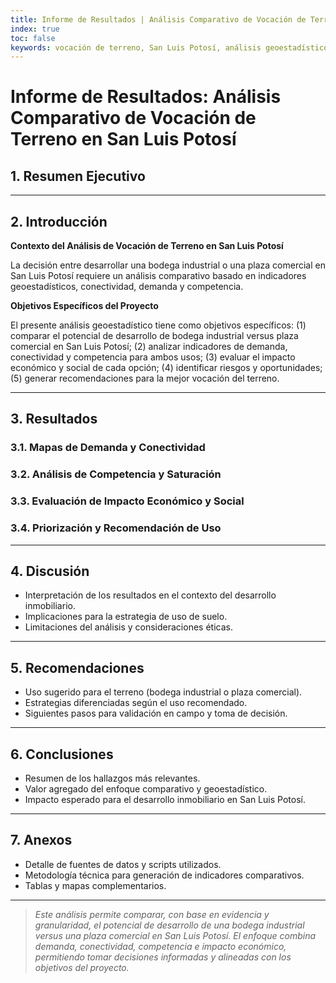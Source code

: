 ```yaml
---
title: Informe de Resultados | Análisis Comparativo de Vocación de Terreno en San Luis Potosí
index: true
toc: false
keywords: vocación de terreno, San Luis Potosí, análisis geoestadístico, bodega industrial, plaza comercial, comparativo
---
```


# Informe de Resultados: Análisis Comparativo de Vocación de Terreno en San Luis Potosí

## 1. Resumen Ejecutivo

<!-- Breve descripción del objetivo, hallazgos principales y recomendaciones clave. -->

---

## 2. Introducción

**Contexto del Análisis de Vocación de Terreno en San Luis Potosí**

La decisión entre desarrollar una bodega industrial o una plaza comercial en San Luis Potosí requiere un análisis comparativo basado en indicadores geoestadísticos, conectividad, demanda y competencia.

**Objetivos Específicos del Proyecto**

El presente análisis geoestadístico tiene como objetivos específicos: (1) comparar el potencial de desarrollo de bodega industrial versus plaza comercial en San Luis Potosí; (2) analizar indicadores de demanda, conectividad y competencia para ambos usos; (3) evaluar el impacto económico y social de cada opción; (4) identificar riesgos y oportunidades; (5) generar recomendaciones para la mejor vocación del terreno.

---

## 3. Resultados

### 3.1. Mapas de Demanda y Conectividad

<!-- Visualización de demanda y conectividad para ambos usos. -->

### 3.2. Análisis de Competencia y Saturación

<!-- Mapas y tablas de competencia para bodega industrial y plaza comercial. -->

### 3.3. Evaluación de Impacto Económico y Social

<!-- Análisis del impacto económico y social de cada opción. -->

### 3.4. Priorización y Recomendación de Uso

<!-- Tabla y mapa de recomendación de uso óptimo. -->

---

## 4. Discusión

- Interpretación de los resultados en el contexto del desarrollo inmobiliario.
- Implicaciones para la estrategia de uso de suelo.
- Limitaciones del análisis y consideraciones éticas.

---

## 5. Recomendaciones

- Uso sugerido para el terreno (bodega industrial o plaza comercial).
- Estrategias diferenciadas según el uso recomendado.
- Siguientes pasos para validación en campo y toma de decisión.

---

## 6. Conclusiones

- Resumen de los hallazgos más relevantes.
- Valor agregado del enfoque comparativo y geoestadístico.
- Impacto esperado para el desarrollo inmobiliario en San Luis Potosí.

---

## 7. Anexos

- Detalle de fuentes de datos y scripts utilizados.
- Metodología técnica para generación de indicadores comparativos.
- Tablas y mapas complementarios.

---

> _Este análisis permite comparar, con base en evidencia y granularidad, el potencial de desarrollo de una bodega industrial versus una plaza comercial en San Luis Potosí. El enfoque combina demanda, conectividad, competencia e impacto económico, permitiendo tomar decisiones informadas y alineadas con los objetivos del proyecto._ 